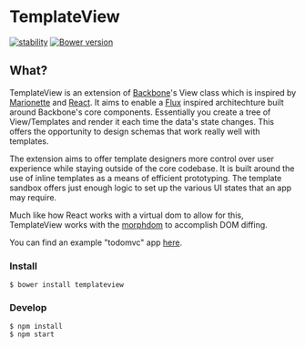 # TemplateView

[![stability][0]][1]
[![Bower version][2]][3]

## What?

TemplateView is an extension of [Backbone][4]'s View class which is inspired by
[Marionette][5] and [React][6].  It aims to enable a [Flux][7] inspired architechture
built around Backbone's core components. Essentially you create a tree of
View/Templates and render it each time the data's state changes.  This offers the
opportunity to design schemas that work really well with templates.

The extension aims to offer template designers more control over user experience
while staying outside of the core codebase. It is built around the use of inline
templates as a means of efficient prototyping.  The template sandbox offers just
enough logic to set up the various UI states that an app may require.

Much like how React works with a virtual dom to allow for this, TemplateView works
with the [morphdom][8] to accomplish DOM diffing.

You can find an example "todomvc" app [here][9].

### Install

```
$ bower install templateview
```

### Develop

```
$ npm install
$ npm start
```

[0]: https://img.shields.io/badge/stability-experimental-orange.svg?style=flat-square
[1]: https://nodejs.org/api/documentation.html#documentation_stability_index
[2]: https://badge.fury.io/bo/templateview.svg
[3]: https://badge.fury.io/bo/templateview
[4]: https://github.com/jashkenas/backbone
[5]: https://github.com/marionettejs/backbone.marionette
[6]: https://github.com/facebook/react
[7]: https://facebook.github.io/flux/docs/overview.html
[8]: https://github.com/patrick-steele-idem/morphdom
[9]: https://github.com/howardroark/TemplateView/tree/gh-pages
